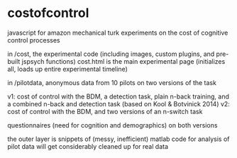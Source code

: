 # costofcontrol
 javascript for amazon mechanical turk experiments on the cost of cognitive control processes

in /cost, the experimental code (including images, custom plugins, and pre-built jspsych functions)
cost.html is the main experimental page (initializes all, loads up entire experimental timeline)

in /pilotdata, anonymous data from 10 pilots on two versions of the task

v1: cost of control with the BDM, a detection task, plain n-back training, and a combined n-back and detection task (based on Kool & Botvinick 2014)
v2: cost of control with the BDM, and two versions of an n-switch task

questionnaires (need for cognition and demographics) on both versions

the outer layer is snippets of (messy, inefficient) matlab code for analysis of pilot data
will get considerably cleaned up for real data
